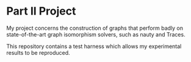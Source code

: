 # Part II Project

My project concerns the construction of graphs that perform badly
on state-of-the-art graph isomorphism solvers, such as nauty and Traces.

This repository contains a test harness which allows my experimental results to be reproduced.
